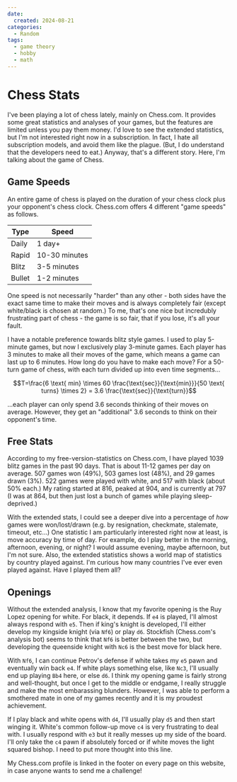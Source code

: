 ```yaml
---
date:
  created: 2024-08-21
categories:
  - Random
tags:
  - game theory
  - hobby
  - math
---
```

# Chess Stats

I've been playing a lot of chess lately, mainly on Chess.com. It provides some great statistics and analyses of your games, but the features are limited unless you pay them money. I'd love to see the extended statistics, but I'm not interested right now in a subscription. In fact, I hate all subscription models, and avoid them like the plague. (But, I do understand that the developers need to eat.) Anyway, that's a different story. Here, I'm talking about the game of Chess.

<!-- more -->

## Game Speeds

An entire game of chess is played on the duration of your chess clock plus your opponent's chess clock. Chess.com offers 4 different "game speeds" as follows.

| Type | Speed |
| ---- | ----- |
| Daily | 1 day+ |
| Rapid | 10-30 minutes |
| Blitz | 3-5 minutes |
| Bullet | 1-2 minutes |

One speed is not necessarily "harder" than any other - both sides have the exact same time to make their moves and is always completely fair (except white/black is chosen at random.) To me, that's one nice but incredubly frustrating part of chess - the game is so fair, that if you lose, it's all your fault.

I have a notable preference towards blitz style games. I used to play 5-minute games, but now I exclusively play 3-minute games. Each player has 3 minutes to make all their moves of the game, which means a game can last up to 6 minutes. How long do you have to make each move? For a 50-turn game of chess, with each turn divided up into even time segments...

$$T=\frac{6 \text{ min} \times 60 \frac{\text{sec}}{\text{min}}}{50 \text{ turns} \times 2} = 3.6 \frac{\text{sec}}{\text{turn}}$$

...each player can only spend 3.6 seconds thinking of their moves on average. However, they get an "additional" 3.6 seconds to think on their opponent's time.

## Free Stats

According to my free-version-statistics on Chess.com, I have played 1039 blitz games in the past 90 days. That is about 11-12 games per day on average. 507 games won (49%), 503 games lost (48%), and 29 games drawn (3%). 522 games were played with white, and 517 with black (about 50% each.) My rating started at 816, peaked at 904, and is currently at 797 (I was at 864, but then just lost a bunch of games while playing sleep-deprived.)

With the extended stats, I could see a deeper dive into a percentage of *how* games were won/lost/drawn (e.g. by resignation, checkmate, stalemate, timeout, etc...) One statistic I am particularly interested right now at least, is move accuracy by time of day. For example, do I play better in the morning, afternoon, evening, or night? I would assume evening, maybe afternoon, but I'm not sure. Also, the extended statistics shows a world map of statistics by country played against. I'm curious how many countries I've ever even played against. Have I played them all?

## Openings

Without the extended analysis, I know that my favorite opening is the Ruy Lopez opening for white. For black, it depends. If `e4` is played, I'll almost always respond with `e5`. Then if king's knight is developed, I'll either develop my kingside knight (via `Nf6`) or play `d6`. Stockfish (Chess.com's analysis bot) seems to think that `Nf6` is better between the two, but developing the queenside knight with `Nc6` is the best move for black here.

With `Nf6`, I can continue Petrov's defense if white takes my `e5` pawn and eventually win back `e4`. If white plays something else, like `Nc3`, I'll usually end up playing `Bb4` here, or else `d6`. I think my opening game is fairly strong and well-thought, but once I get to the middle or endgame, I really struggle and make the most embarassing blunders. However, I was able to perform a smothered mate in one of my games recently and it is my proudest achievement.

If I play black and white opens with `d4`, I'll usually play `d5` and then start winging it. White's common follow-up move `c4` is very frustrating to deal with. I usually respond with `e3` but it really messes up my side of the board. I'll only take the `c4` pawn if absolutely forced or if white moves the light squared bishop. I need to put more thought into this line.

My Chess.com profile is linked in the footer on every page on this website, in case anyone wants to send me a challenge!